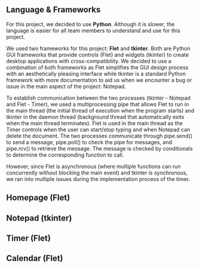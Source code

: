 ## Language & Frameworks

For this project, we decided to use **Python**. Although it is slower, the language is easier for all team members to understand and use for this project. 

We used two frameworks for this project: **Flet** and **tkinter**. Both are Python GUI frameworks that provide controls (Flet) and widgets (tkinter) to create desktop applications with cross-compatibility. We decided to use a combination of both frameworks as Flet simplifies the GUI design process with an aesthetically pleasing interface while tkinter is a standard Python framework with more documentation to aid us when we encounter a bug or issue in the main aspect of the project: Notepad.

To establish communication between the two processes (tkinter - Notepad and Flet - Timer), we used a multiprocessing pipe that allows Flet to run in the main thread (the initial thread of execution when the program starts) and tkinter in the daemon thread (background thread that automatically exits when the main thread terminates). Flet is used in the main thread as the Timer controls when the user can start/stop typing and when Notepad can delete the document. The two processes communicate through pipe.send() to send a message, pipe.poll() to check the pipe for messages, and pipe.rcv() to retrieve the message. The message is checked by conditionals to determine the corresponding function to call.

However, since Flet is asynchronous (where multiple functions can run concurrently without blocking the main event) and tkinter is synchronous, we ran into multiple issues during the implementation process of the timer.

## Homepage (Flet)

## Notepad (tkinter)

## Timer (Flet)

## Calendar (Flet)

